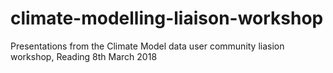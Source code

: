 # climate-modelling-liaison-workshop
Presentations from the Climate Model data user community liasion workshop, Reading 8th March 2018
